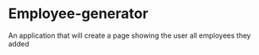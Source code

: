 # Employee-generator
An application that will create a page showing the user all employees they added
